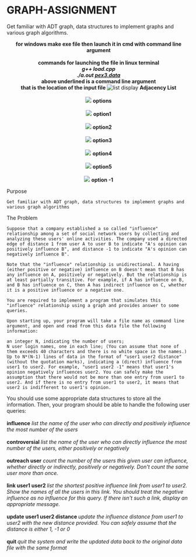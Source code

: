 # GRAPH-ASSIGNMENT

Get familiar with ADT graph, data structures to implement graphs and various graph algorithms.
<br>
<p align="center">
    <b>for windows make exe file then launch it in cmd with command line argument<br><br>
commands for launching the file in linux terminal<br>
<i>g++ load.cpp<br>
./a.out <u>pex3.data</u></i><br>
above underlined is a command line argument<br>
that is the location of the input file</b>
  <img src="screenshots/list_display.png" title="list display">
  <b>Adjacency List</b><br><br>
  <img src="screenshots/options.png">
  <b>options</b><br><br>
  <img src="screenshots/option1.png" >
  <b>option1</b><br><br>
  <img src="screenshots/option2.png" >
  <b>option2</b><br><br>
  <img src="screenshots/option3.png" >
  <b>option3</b><br><br>
  <img src="screenshots/option4.png" >
  <b>option4</b><br><br>
  <img src="screenshots/option5.png" >
  <b>option5</b><br><br>
  <img src="screenshots/option_minus1.png" >
  <b>option  -1</b>
</p>
Purpose

    Get familiar with ADT graph, data structures to implement graphs and various graph algorithms

The Problem

    Suppose that a company established a so called "influence" relationship among a set of social network users by collecting and analyzing these users' online activities. The company used a directed edge of distance 1 from user A to user B to indicate "A's opinion can positively influence B", and distance -1 to indicate "A's opinion can negatively influence B".

    Note that the "influence" relationship is unidirectional. A having (either positive or negative) influence on B doesn't mean that B has any influence on A, positively or negatively. But the relationship is at least partially transitive. For example, if A has influence on B, and B has influence on C, then A has indirect influence on C, whether it is a positive influence or a negative one.

    You are required to implement a program that simulates this "influence" relationship using a graph and provides answer to some queries.

    Upon starting up, your program will take a file name as command line argument, and open and read from this data file the following information:

    an integer N, indicating the number of users;
    N user login names, one in each line; (You can assume that none of them exceeds 40 characters and there is no white space in the names.)
    Up to N*(N-1) lines of data in the format of "user1 user2 distance" (without the quotation marks), indicating a (direct) influence from user1 to user2. For example, "user1 user2 -1" means that user1's opinion negatively influences user2. You can safely make the assumption that there would not be more than one entry from user1 to user2. And if there is no entry from user1 to user2, it means that user2 is indifferent to user1's opinion.

You should use some appropriate data structures to store all the information. Then, your program should be able to handle the following user queries:<br><br>
<b>influence</b> 	<i> list the name of the user who can directly and positively influence the most number of the users </i><br><br>
<b>controversial </b>	<i> list the name of the user who can directly influence the most number of the users, either positively or negatively </i><br><br>
<b>outreach user</b> 	<i> count the number of the users this given user can influence, whether directly or indirectly, positively or negatively.
Don't count the same user more than once. </i><br><br>
<b>link user1 user2 </b>	<i> list the shortest positive influence link from user1 to user2. Show the names of all the users in this link.
You should treat the negative influence as no influence for this query.
If there isn't such a link, display an appropriate message. </i><br><br>
<b>update user1 user2 distance </b>	<i> update the influence distance from user1 to user2 with the new distance provided. You can safely assume that the distance is either 1, -1 or 0 </i><br><br>
<b>quit </b>	<i> quit the system and write the updated data back to the original data file with the same format </i>

